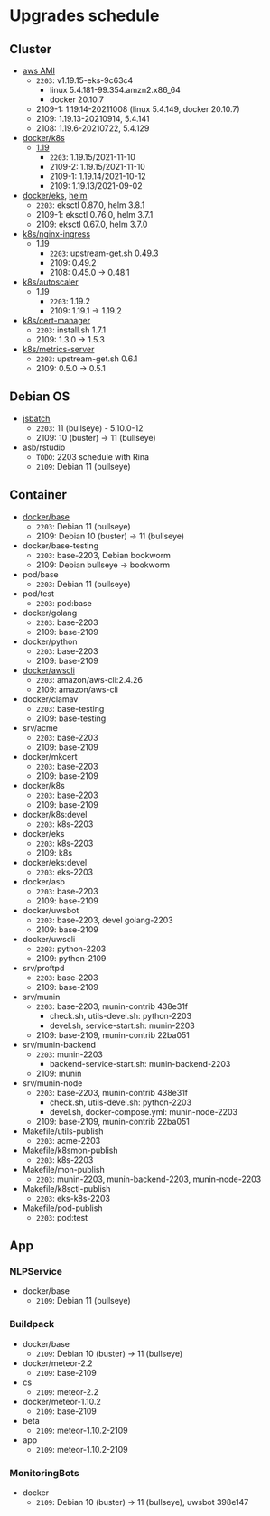 # Upgrades schedule

## Cluster

* [aws AMI][aws-ami]
    * `2203`: v1.19.15-eks-9c63c4
        * linux 5.4.181-99.354.amzn2.x86_64
        * docker 20.10.7
    * 2109-1: 1.19.14-20211008 (linux 5.4.149, docker 20.10.7)
    * 2109: 1.19.13-20210914, 5.4.141
    * 2108: 1.19.6-20210722, 5.4.129
* [docker/k8s][kubectl]
    * [1.19][kubectl-119]
        * `2203`: 1.19.15/2021-11-10
        * 2109-2: 1.19.15/2021-11-10
        * 2109-1: 1.19.14/2021-10-12
        * 2109: 1.19.13/2021-09-02
* [docker/eks][eksctl], [helm][helm]
    * `2203`: eksctl 0.87.0, helm 3.8.1
    * 2109-1: eksctl 0.76.0, helm 3.7.1
    * 2109: eksctl 0.67.0, helm 3.7.0
* [k8s/nginx-ingress][nginx-ingress]
    * 1.19
        * `2203`: upstream-get.sh 0.49.3
        * 2109: 0.49.2
        * 2108: 0.45.0 -> 0.48.1
* [k8s/autoscaler][k8s-autoscaler]
    * 1.19
        * `2203`: 1.19.2
        * 2109: 1.19.1 -> 1.19.2
* [k8s/cert-manager][cert-manager]
    * `2203`: install.sh 1.7.1
    * 2109: 1.3.0 -> 1.5.3
* [k8s/metrics-server][metrics-server]
    * `2203`: upstream-get.sh 0.6.1
    * 2109: 0.5.0 -> 0.5.1

[aws-ami]: https://docs.aws.amazon.com/eks/latest/userguide/eks-linux-ami-versions.html
[kubectl]: https://docs.aws.amazon.com/eks/latest/userguide/install-kubectl.html#linux
[kubectl-119]: https://amazon-eks.s3.us-west-2.amazonaws.com/?versions&prefix=1.19
[eksctl]: https://github.com/weaveworks/eksctl/tags
[helm]: https://github.com/helm/helm/tags
[nginx-ingress]: https://github.com/kubernetes/ingress-nginx/releases
[k8s-autoscaler]: https://github.com/kubernetes/autoscaler/releases
[cert-manager]: https://github.com/jetstack/cert-manager/releases
[metrics-server]: https://github.com/kubernetes-sigs/metrics-server/releases

## Debian OS

* [jsbatch][debian-os]
    * `2203`: 11 (bullseye) - 5.10.0-12
    * 2109: 10 (buster) -> 11 (bullseye)
* asb/rstudio
    * `TODO`: 2203 schedule with Rina
    * `2109`: Debian 11 (bullseye)

[debian-os]: https://www.debian.org/releases/

## Container

* [docker/base][debian-container]
    * `2203`: Debian 11 (bullseye)
    * 2109: Debian 10 (buster) -> 11 (bullseye)
* docker/base-testing
    * `2203`: base-2203, Debian bookworm
    * 2109: Debian bullseye -> bookworm
* pod/base
    * `2203`: Debian 11 (bullseye)
* pod/test
    * `2203`: pod:base
* docker/golang
    * `2203`: base-2203
    * 2109: base-2109
* docker/python
    * `2203`: base-2203
    * 2109: base-2109
* [docker/awscli][awscli]
    * `2203`: amazon/aws-cli:2.4.26
    * 2109: amazon/aws-cli
* docker/clamav
    * `2203`: base-testing
    * 2109: base-testing
* srv/acme
    * `2203`: base-2203
    * 2109: base-2109
* docker/mkcert
    * `2203`: base-2203
    * 2109: base-2109
* docker/k8s
    * `2203`: base-2203
    * 2109: base-2109
* docker/k8s:devel
    * `2203`: k8s-2203
* docker/eks
    * `2203`: k8s-2203
    * 2109: k8s
* docker/eks:devel
    * `2203`: eks-2203
* docker/asb
    * `2203`: base-2203
    * 2109: base-2109
* docker/uwsbot
    * `2203`: base-2203, devel golang-2203
    * 2109: base-2109
* docker/uwscli
    * `2203`: python-2203
    * 2109: python-2109
* srv/proftpd
    * `2203`: base-2203
    * 2109: base-2109
* srv/munin
    * `2203`: base-2203, munin-contrib 438e31f
        * check.sh, utils-devel.sh: python-2203
        * devel.sh, service-start.sh: munin-2203
    * 2109: base-2109, munin-contrib 22ba051
* srv/munin-backend
    * `2203`: munin-2203
        * backend-service-start.sh: munin-backend-2203
    * 2109: munin
* srv/munin-node
    * `2203`: base-2203, munin-contrib 438e31f
        * check.sh, utils-devel.sh: python-2203
        * devel.sh, docker-compose.yml: munin-node-2203
    * 2109: base-2109, munin-contrib 22ba051
* Makefile/utils-publish
    * `2203`: acme-2203
* Makefile/k8smon-publish
    * `2203`: k8s-2203
* Makefile/mon-publish
    * `2203`: munin-2203, munin-backend-2203, munin-node-2203
* Makefile/k8sctl-publish
    * `2203`: eks-k8s-2203
* Makefile/pod-publish
    * `2203`: pod:test

[debian-container]: https://hub.docker.com/_/debian
[awscli]: https://hub.docker.com/r/amazon/aws-cli/tags

## App

### NLPService

* docker/base
    * `2109`: Debian 11 (bullseye)

### Buildpack

* docker/base
    * `2109`: Debian 10 (buster) -> 11 (bullseye)
* docker/meteor-2.2
    * `2109`: base-2109
* cs
    * `2109`: meteor-2.2
* docker/meteor-1.10.2
    * `2109`: base-2109
* beta
    * `2109`: meteor-1.10.2-2109
* app
    * `2109`: meteor-1.10.2-2109

### MonitoringBots

* docker
    * `2109`: Debian 10 (buster) -> 11 (bullseye), uwsbot 398e147
